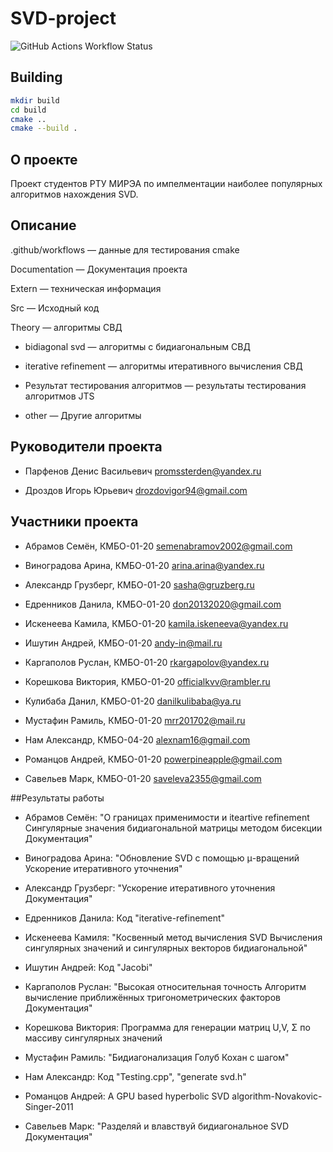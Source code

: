 # SVD-project

![GitHub Actions Workflow Status](https://img.shields.io/github/actions/workflow/status/MathPerv/SVD-project/cmake-multi-platform.yml)

## Building

```sh
mkdir build
cd build
cmake ..
cmake --build .
```

## О проекте

Проект студентов РТУ МИРЭА по импелментации наиболее популярных алгоритмов нахождения SVD.

## Описание

.github/workflows — данные для тестирования cmake

Documentation — Документация проекта

Extern — техническая информация

Src — Исходный код

Theory — алгоритмы СВД

 * bidiagonal svd — алгоритмы с бидиагональным СВД
 
 * iterative refinement — алгоритмы итеративного вычисления СВД
 
 * Результат тестирования алгоритмов — результаты тестирования алгоритмов JTS
 
 * other — Другие алгоритмы

## Руководители проекта

* Парфенов Денис Васильевич
  promssterden@yandex.ru

* Дроздов Игорь Юрьевич
  drozdovigor94@gmail.com

## Участники проекта

* Абрамов Семён, КМБО-01-20
  semenabramov2002@gmail.com

* Виноградова Арина, КМБО-01-20
  arina.arina@yandex.ru

* Александр Грузберг, КМБО-01-20
  sasha@gruzberg.ru

* Едренников Данила, КМБО-01-20
  don20132020@gmail.com

* Искенеева Камила, КМБО-01-20
  kamila.iskeneeva@yandex.ru

* Ишутин Андрей, КМБО-01-20
  andy-in@mail.ru

* Каргаполов Руслан, КМБО-01-20
  rkargapolov@yandex.ru

* Корешкова Виктория, КМБО-01-20
  officialkvv@rambler.ru

* Кулибаба Данил, КМБО-01-20
  danilkulibaba@ya.ru

* Мустафин Рамиль, КМБО-01-20
  mrr201702@mail.ru

* Нам Александр, КМБО-04-20
  alexnam16@gmail.com

* Романцов Андрей, КМБО-01-20
  powerpineapple@gmail.com

* Савельев Марк, КМБО-01-20
  saveleva2355@gmail.com

##Результаты работы
* Абрамов Семён: "О границах применимости и iteartive refinement
Сингулярные значения бидиагональной матрицы методом бисекции
Документация"

* Виноградова Арина:
"Обновление SVD с помощью μ-вращений
Ускорение итеративного уточнения"

* Александр Грузберг:
"Ускорение итеративного уточнения
Документация"

* Едренников Данила:
Код "iterative-refinement"

* Искенеева Камиля:
"Косвенный метод вычисления SVD
Вычисления сингулярных значений и сингулярных векторов бидиагональной"

* Ишутин Андрей:
Код "Jacobi"

* Каргаполов Руслан:
"Высокая относительная точность
Алгоритм вычисление приближённых тригонометрических факторов
Документация"

* Корешкова Виктория:
Программа для генерации матриц U,V, Σ по массиву сингулярных значений

* Мустафин Рамиль:
"Бидиагонализация
Голуб Кохан с шагом"

* Нам Александр:
Код "Testing.cpp", "generate svd.h"

* Романцов Андрей:
A GPU based hyperbolic SVD algorithm-Novakovic-Singer-2011

* Савельев Марк:
"Разделяй и влавствуй бидиагональное SVD
Документация"
